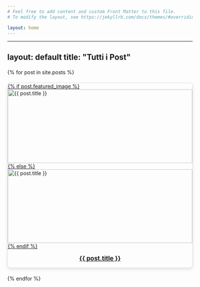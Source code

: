```yaml
---
# Feel free to add content and custom Front Matter to this file.
# To modify the layout, see https://jekyllrb.com/docs/themes/#overriding-theme-defaults

layout: home
---
```


---
layout: default
title: "Tutti i Post"
---

<div class="post-grid">
  {% for post in site.posts %}
    <div class="post-item">
      <a href="{{ post.url }}">
        <div class="post-thumbnail">
          {% if post.featured_image %}
            <img src="{{ post.featured_image }}" alt="{{ post.title }}">
          {% else %}
            <img src="https://via.placeholder.com/300" alt="{{ post.title }}">
          {% endif %}
        </div>
        <div class="post-title">
          <h2>{{ post.title }}</h2>
        </div>
      </a>
    </div>
  {% endfor %}
</div>

<style>
  .post-grid {
  display: grid;
  grid-template-columns: repeat(auto-fill, minmax(250px, 1fr));
  gap: 20px;
  margin-top: 20px;
}

.post-item {
  border: 1px solid #ddd;
  border-radius: 8px;
  overflow: hidden;
  box-shadow: 0 4px 8px rgba(0, 0, 0, 0.1);
  transition: transform 0.3s ease;
}

.post-item:hover {
  transform: translateY(-5px);
}

.post-thumbnail img {
  width: 100%;
  height: 200px;
  object-fit: cover;
}

.post-title {
  padding: 15px;
  text-align: center;
}

.post-title h2 {
  font-size: 1.2em;
  margin: 0;
}

</style>
